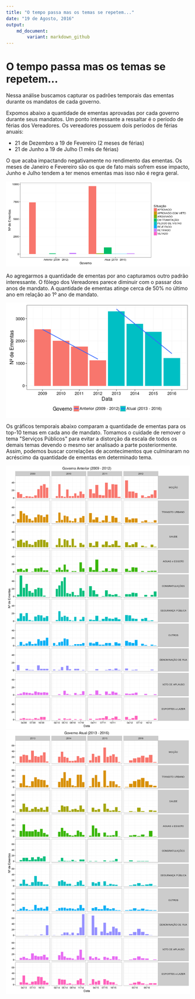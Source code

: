 ```yaml
---
title: "O tempo passa mas os temas se repetem..."
date: "19 de Agosto, 2016"
output: 
    md_document:
        variant: markdown_github
---
```


# O tempo passa mas os temas se repetem...



Nessa análise buscamos capturar os padrões temporais das ementas durante os mandatos de cada governo.

Expomos abaixo a quantidade de ementas aprovadas por cada governo durante seus mandatos. Um ponto interessante a ressaltar é o período de férias dos Vereadores. Os vereadores possuem dois períodos de férias anuais:

* 21 de Dezembro a 19 de Fevereiro (2 meses de férias)
* 21 de Junho a 19 de Julho (1 mês de férias)

O que acaba impactando negativamente no rendimento das ementas. Os meses de Janeiro e Fevereiro são os que de fato mais sofrem esse impacto, Junho e Julho tendem a ter menos ementas mas isso não é regra geral.

![plot of chunk ementas_per_govern](figure/ementas_per_govern-1.png)

Ao agregarmos a quantidade de ementas por ano capturamos outro padrão interessante. O fôlego dos Vereadores parece diminuir com o passar dos anos de mandato. A quantidade de ementas atinge cerca de 50% no último ano em relação ao 1º ano de mandato.

<img src="figure/ementas_over_time-1.png" title="plot of chunk ementas_over_time" alt="plot of chunk ementas_over_time" style="display: block; margin: auto;" />

Os gráficos temporais abaixo comparam a quantidade de ementas para os top-10 temas em cada ano de mandato. Tomamos o cuidade de remover o tema "Serviços Públicos" para evitar a distorção da escala de todos os demais temas devendo o mesmo ser analisado a parte posteriormente. Assim, podemos buscar correlações de acontecimentos que culminaram no acréscimo da quantidade de ementas em determinado tema.

![plot of chunk themes_over_time](figure/themes_over_time-1.png)![plot of chunk themes_over_time](figure/themes_over_time-2.png)
